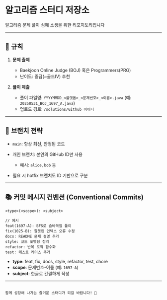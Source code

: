 # 알고리즘 스터디 저장소

알고리즘 문제 풀이 심폐 소생을 위한 리포지토리입니다

---

## 📝 규칙

1. **문제 출제**

   * Baekjoon Online Judge (BOJ) 혹은 Programmers(PRG)
   * 난이도: 중급(\~골드Ⅳ) 추천

2. **풀이 제출**

   * 풀이 파일명: `YYYYMMDD_<플랫폼>_<문제번호>_<이름>.java` (예: `20250531_BOJ_1697_A.java`)
   * 업로드 경로: `/solutions/Github 아이디`

---

## 🌿 브랜치 전략

* `main`: 항상 최신, 안정된 코드
* 개인 브랜치: 본인의 GitHub ID만 사용

  * 예시: `alice`, `bob` 등
* 필요 시 hotfix 브랜치도 ID 기반으로 구분

---

## 📚 커밋 메시지 컨벤션 (Conventional Commits)

```
<type>(<scope>): <subject>

// 예시
feat(1697-A): BFS로 숨바꼭질 풀이
fix(1025-B): 잘못된 인덱스 오류 수정
docs: README 문제 설명 추가
style: 코드 포맷팅 정리
refactor: 반복 로직 함수화
test: 테스트 케이스 추가
```

* **type**: feat, fix, docs, style, refactor, test, chore
* **scope**: 문제번호-이름 (예: `1697-A`)
* **subject**: 한글로 간결하게 작성

---
```

함께 성장해 나가는 즐거운 스터디가 되길 바랍니다! 🎉
